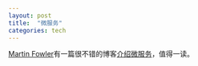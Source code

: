 ```yaml
---
layout: post
title:  "微服务"
categories: tech
---
```


[Martin Fowler][martinfowler]有一篇很不错的博客[介绍微服务][martinfowler-microservices]，值得一读。

[martinfowler]: https://martinfowler.com/
[martinfowler-microservices]: https://martinfowler.com/articles/microservices.html
